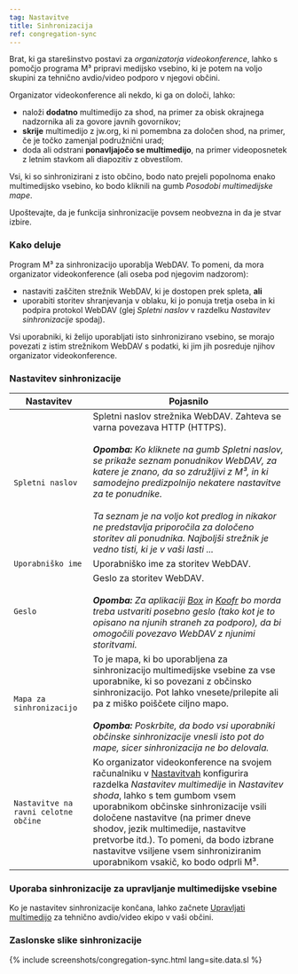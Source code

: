 ```yaml
---
tag: Nastavitve
title: Sinhronizacija
ref: congregation-sync
---
```


Brat, ki ga starešinstvo postavi za *organizatorja videokonference*, lahko s pomočjo programa M³ pripravi medijsko vsebino, ki je potem na voljo skupini za tehnično avdio/video podporo v njegovi občini.

Organizator videokonference ali nekdo, ki ga on določi, lahko:

- naloži **dodatno** multimedijo za shod, na primer za obisk okrajnega nadzornika ali za govore javnih govornikov;
- **skrije** multimedijo z jw.org, ki ni pomembna za določen shod, na primer, če je točko zamenjal podružnični urad;
- doda ali odstrani **ponavljajočo se multimedijo**, na primer videoposnetek z letnim stavkom ali diapozitiv z obvestilom.

Vsi, ki so sinhronizirani z isto občino, bodo nato prejeli popolnoma enako multimedijsko vsebino, ko bodo kliknili na gumb *Posodobi multimedijske mape*.

Upoštevajte, da je funkcija sinhronizacije povsem neobvezna in da je stvar izbire.

### Kako deluje

Program M³ za sinhronizacijo uporablja WebDAV. To pomeni, da mora organizator videokonference (ali oseba pod njegovim nadzorom):

- nastaviti zaščiten strežnik WebDAV, ki je dostopen prek spleta, **ali**
- uporabiti storitev shranjevanja v oblaku, ki jo ponuja tretja oseba in ki podpira protokol WebDAV (glej *Spletni naslov* v razdelku *Nastavitev sinhronizacije* spodaj).

Vsi uporabniki, ki želijo uporabljati isto sinhronizirano vsebino, se morajo povezati z istim strežnikom WebDAV s podatki, ki jim jih posreduje njihov organizator videokonference.

### Nastavitev sinhronizacije

| Nastavitev                           | Pojasnilo                                                                                                                                                                                                                                                                                                                                                                                                                                                                                    |
| ------------------------------------ | -------------------------------------------------------------------------------------------------------------------------------------------------------------------------------------------------------------------------------------------------------------------------------------------------------------------------------------------------------------------------------------------------------------------------------------------------------------------------------------------- |
| `Spletni naslov`                     | Spletni naslov strežnika WebDAV. Zahteva se varna povezava HTTP (HTTPS). <br><br>***Opomba:** Ko kliknete na gumb Spletni naslov, se prikaže seznam ponudnikov WebDAV, za katere je znano, da so združljivi z M³, in ki samodejno predizpolnijo nekatere nastavitve za te ponudnike. <br><br> Ta seznam je na voljo kot predlog in nikakor ne predstavlja priporočila za določeno storitev ali ponudnika. Najboljši strežnik je vedno tisti, ki je v vaši lasti ...* |
| `Uporabniško ime`                    | Uporabniško ime za storitev WebDAV.                                                                                                                                                                                                                                                                                                                                                                                                                                                          |
| `Geslo`                              | Geslo za storitev WebDAV. <br><br>***Opomba:** Za aplikaciji [Box](https://support.box.com/hc/en-us/articles/360043696414-WebDAV-with-Box) in [Koofr](https://koofr.eu/help/koofr_with_webdav/how-do-i-connect-a-service-to-koofr-through-webdav/) bo morda treba ustvariti posebno geslo (tako kot je to opisano na njunih straneh za podporo), da bi omogočili povezavo WebDAV z njunimi storitvami.*                                                                          |
| `Mapa za sinhronizacijo`             | To je mapa, ki bo uporabljena za sinhronizacijo multimedijske vsebine za vse uporabnike, ki so povezani z občinsko sinhronizacijo. Pot lahko vnesete/prilepite ali pa z miško poiščete ciljno mapo. <br><br>***Opomba:** Poskrbite, da bodo vsi uporabniki občinske sinhronizacije vnesli isto pot do mape, sicer sinhronizacija ne bo delovala.*                                                                                                                                |
| `Nastavitve na ravni celotne občine` | Ko organizator videokonference na svojem računalniku v [Nastavitvah]({{page.lang}}/#configuration) konfigurira razdelka *Nastavitev multimedije* in *Nastavitev shoda*, lahko s tem gumbom vsem uporabnikom občinske sinhronizacije vsili določene nastavitve (na primer dneve shodov, jezik multimedije, nastavitve pretvorbe itd.). To pomeni, da bodo izbrane nastavitve vsiljene vsem sinhroniziranim uporabnikom vsakič, ko bodo odprli M³.                                             |

### Uporaba sinhronizacije za upravljanje multimedijske vsebine

Ko je nastavitev sinhronizacije končana, lahko začnete [Upravljati multimedijo]({{page.lang}}/#manage-media) za tehnično avdio/video ekipo v vaši občini.

### Zaslonske slike sinhronizacije

{% include screenshots/congregation-sync.html lang=site.data.sl %}
